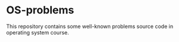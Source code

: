 # OS-problems
This repository contains some well-known problems source code in operating system course. 
